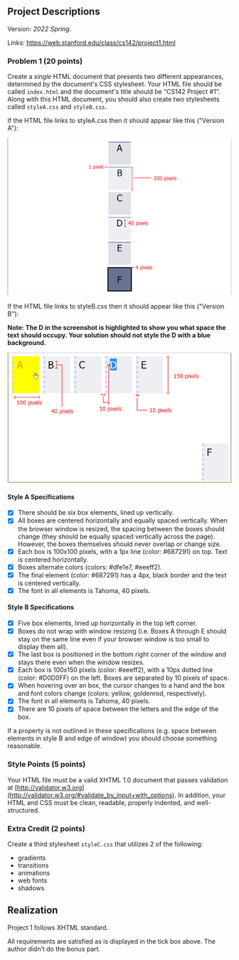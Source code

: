 ## Project Descriptions

Version: *2022 Spring*.

Links: https://web.stanford.edu/class/cs142/project1.html

### Problem 1 (20 points)

Create a *single* HTML document that presents two different appearances, determined by the document's CSS stylesheet. Your HTML file should be called `index.html` and the document's title should be “CS142 Project #1”. Along with this HTML document, you should also create two stylesheets called `styleA.css` and `styleB.css`.

If the HTML file links to styleA.css then it should appear like this ("Version A"):

![Problem 1 Version A](https://raw.githubusercontent.com/Maizehsu/FigureBed/main/asset/2022/05/16/20220516-232612.png)

If the HTML file links to styleB.css then it should appear like this ("Version B"):

**Note: The D in the screenshot is highlighted to show you what space the text should occupy. Your solution should not style the D with a blue background.**

![Problem 1 Version B](https://raw.githubusercontent.com/Maizehsu/FigureBed/main/asset/2022/05/16/20220516-232628.png)

#### Style A Specifications

- [x] There should be six box elements, lined up vertically.
- [x] All boxes are centered horizontally and equally spaced vertically. When the browser window is resized, the spacing between the boxes should change (they should be equally spaced vertically across the page). However, the boxes themselves should never overlap or change size.
- [x] Each box is 100x100 pixels, with a 1px line (color: #687291) on top. Text is centered horizontally.
- [x] Boxes alternate colors (colors: #dfe1e7, #eeeff2).
- [x] The final element (color: #687291) has a 4px, black border and the text is centered vertically.
- [x] The font in all elements is Tahoma, 40 pixels.

#### Style B Specifications

- [x] Five box elements, lined up horizontally in the top left corner.
- [x] Boxes do not wrap with window resizing (i.e. Boxes A through E should stay on the same line even if your browser window is too small to display them all).
- [x] The last box is positioned in the bottom right corner of the window and stays there even when the window resizes.
- [x] Each box is 100x150 pixels (color: #eeeff2), with a 10px dotted line (color: #D0D0FF) on the left. Boxes are separated by 10 pixels of space.
- [x] When hovering over an box, the cursor changes to a hand and the box and font colors change (colors: yellow, goldenrod, respectively).
- [x] The font in all elements is Tahoma, 40 pixels.
- [x] There are 10 pixels of space between the letters and the edge of the box.

If a property is not outlined in these specifications (e.g. space between elements in style B and edge of window) you should choose something reasonable.

### Style Points (5 points)

Your HTML file must be a valid XHTML 1.0 document that passes validation at [http://validator.w3.org](http://validator.w3.org/#validate_by_input+with_options). In addition, your HTML and CSS must be clean, readable, properly indented, and well-structured.

### Extra Credit (2 points)

Create a third stylesheet `styleC.css` that utilizes 2 of the following:

- gradients
- transitions
- animations
- web fonts
- shadows

## Realization

Project 1 follows XHTML standard. 

All requirements are satisfied as is displayed in the tick box above. The author didn’t do the bonus part.